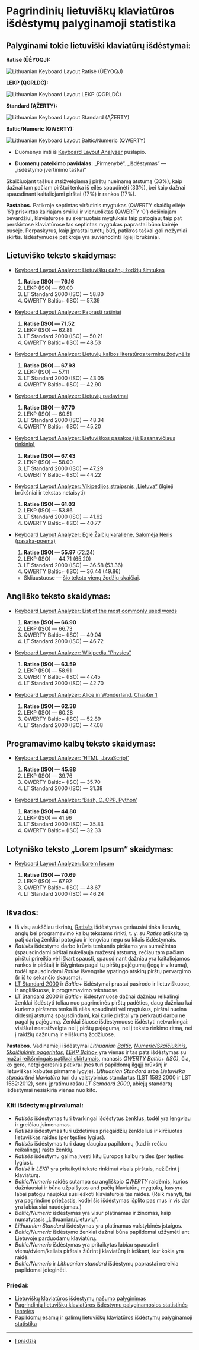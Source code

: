
# Pagrindinių lietuviškų klaviatūros išdėstymų palyginamoji statistika

## Palyginami tokie lietuviški klaviatūrų išdėstymai:

  __Ratisė (ŪĖYOQJ):__

   ![Lithuanian Keyboard Layout Ratisė (ŪĖYOQJ)](images/ratise.png)

  __LEKP (QGRLDČ):__

   ![Lithuanian Keyboard Layout LEKP (QGRLDČ)](images/lekp.png)

  __Standard (ĄŽERTY):__

   ![Lithuanian Keyboard Layout Standard (ĄŽERTY)](images/standard.png)

  __Baltic/Numeric (QWERTY):__

   ![Lithuanian Keyboard Layout Baltic/Numeric (QWERTY)](images/baltic.png)

+ Duomenys imti iš [Keyboard Layout Analyzer](http://patorjk.com/keyboard-layout-analyzer/#/main) puslapio.

+ __Duomenų pateikimo pavidalas:__ „Pirmenybė“. „Išdėstymas“ — „išdėstymo įvertinimo taškai“

Skaičiuojant taškus atsižvelgiama į pirštų nueinamą atstumą (33%), kaip dažnai tam pačiam pirštui tenka iš eilės spaudinėti (33%), bei kaip dažnai spausdinant kaitaliojami pirštai (17%) ir rankos (17%).

__Pastabos.__ Patikroje septintas viršutinis mygtukas (QWERTY skaičių eilėje ‘6’) priskirtas kairiajam smiliui ir vienuoliktas (QWERTY ‘0’) dešiniajam bevardžiui, klaviatūrose su skersuotais mygtukais taip patogiau; taip pat perskirtose klaviatūrose tas septintas mygtukas paprastai būna kairėje pusėje. Perpaskyrus, kaip įprastai turėtų būti, patikros taškai gali nežymiai skirtis. Išdėstymuose patikroje yra suvienodinti ilgieji brūkšniai.


## Lietuviško teksto skaidymas:

+ [Keyboard Layout Analyzer: Lietuviškų dažnų žodžių šimtukas](http://patorjk.com/keyboard-layout-analyzer/#/load/sld9vR0J)

   1. __Ratise (ISO) — 76.16__
   2. LEKP (ISO) — 69.00
   3. LT Standard 2000 (ISO) — 58.80
   4. QWERTY Baltic+ (ISO) — 57.39

+ [Keyboard Layout Analyzer: Paprasti rašiniai](http://patorjk.com/keyboard-layout-analyzer/#/load/WFx8NwLB)

   1. __Ratise (ISO) — 71.52__
   2. LEKP (ISO) — 62.81
   3. LT Standard 2000 (ISO) — 50.21
   4. QWERTY Baltic+ (ISO) — 48.53

+ [Keyboard Layout Analyzer: Lietuvių kalbos literatūros terminų žodynėlis](http://patorjk.com/keyboard-layout-analyzer/#/load/Xz8wSZWp)

   1. __Ratise (ISO) — 67.93__
   2. LEKP (ISO) — 57.11
   3. LT Standard 2000 (ISO) — 43.05
   4. QWERTY Baltic+ (ISO) — 42.90

+ [Keyboard Layout Analyzer: Lietuvių padavimai](http://patorjk.com/keyboard-layout-analyzer/#/load/Qst6lLzQ)

   1. __Ratise (ISO) — 67.70__
   2. LEKP (ISO) — 60.51
   3. LT Standard 2000 (ISO) — 48.34
   4. QWERTY Baltic+ (ISO) — 45.20

+ [Keyboard Layout Analyzer: Lietuviškos pasakos (iš Basanavičiaus rinkinio)](http://patorjk.com/keyboard-layout-analyzer/#/load/FSp4k3hc)

   1. __Ratise (ISO) — 67.43__
   2. LEKP (ISO) — 58.00
   3. LT Standard 2000 (ISO) — 47.29
   4. QWERTY Baltic+ (ISO) — 44.22

+ [Keyboard Layout Analyzer: Vikipedijos straipsnis „Lietuva“](http://patorjk.com/keyboard-layout-analyzer/#/load/BC5Np6hg) (ilgieji brūkšniai ir tekstas netaisyti)

   1. __Ratise (ISO) — 61.03__
   2. LEKP (ISO) — 53.86
   3. LT Standard 2000 (ISO) — 41.62
   4. QWERTY Baltic+ (ISO) — 40.77

+ [Keyboard Layout Analyzer: Eglė Žalčių karalienė, Salomėja Nėris (pasaka-poema)](http://patorjk.com/keyboard-layout-analyzer/#/load/hqhrCnh0)

   1. __Ratise (ISO) — 55.97__ (72.24)
   2. LEKP (ISO) — 44.71 (65.20)
   3. LT Standard 2000 (ISO) — 36.58 (53.36)
   4. QWERTY Baltic+ (ISO) — 36.44 (49.86)

   - Skliaustuose — [šio teksto vienų žodžių skaičiai](http://patorjk.com/keyboard-layout-analyzer/#/load/4dh4lPx0).


## Angliško teksto skaidymas:

+ [Keyboard Layout Analyzer: List of the most commonly used words](http://patorjk.com/keyboard-layout-analyzer/#/load/dmGqDp7C)

   1. __Ratise (ISO) — 66.90__
   2. LEKP (ISO) — 66.73
   3. QWERTY Baltic+ (ISO) — 49.04
   4. LT Standard 2000 (ISO) — 46.72

+ [Keyboard Layout Analyzer: Wikipedia “Physics”](http://patorjk.com/keyboard-layout-analyzer/#/load/qnJ2s2Gk)

   1. __Ratise (ISO) — 63.59__
   2. LEKP (ISO) — 58.91
   3. QWERTY Baltic+ (ISO) — 47.45
   4. LT Standard 2000 (ISO) — 42.70

+ [Keyboard Layout Analyzer: Alice in Wonderland, Chapter 1](http://patorjk.com/keyboard-layout-analyzer/#/load/bFvC6HlX)

   1. __Ratise (ISO) — 62.38__
   2. LEKP (ISO) — 60.28
   3. QWERTY Baltic+ (ISO) — 52.89
   4. LT Standard 2000 (ISO) — 47.08

## Programavimo kalbų teksto skaidymas:

+ [Keyboard Layout Analyzer: ‘HTML, JavaScript’](http://patorjk.com/keyboard-layout-analyzer/#/load/H5lW3zvN)

   1. __Ratise (ISO) — 45.88__
   2. LEKP (ISO) — 39.76
   3. QWERTY Baltic+ (ISO) — 35.70
   4. LT Standard 2000 (ISO) — 31.38

+ [Keyboard Layout Analyzer: ‘Bash, C, CPP, Python’](http://patorjk.com/keyboard-layout-analyzer/#/load/JmF3vLs9)

   1. __Ratise (ISO) — 44.80__
   2. LEKP (ISO) — 41.96
   3. LT Standard 2000 (ISO) — 35.83
   4. QWERTY Baltic+ (ISO) — 32.33


## Lotyniško teksto „Lorem Ipsum“ skaidymas:

+ [Keyboard Layout Analyzer: Lorem Ipsum](http://patorjk.com/keyboard-layout-analyzer/#/load/hfj6plsw)

   1. __Ratise (ISO) — 70.69__
   2. LEKP (ISO) —  	67.92
   3. QWERTY Baltic+ (ISO) — 48.67
   4. LT Standard 2000 (ISO) — 46.24


## Išvados:

+ Iš visų aukščiau tikrintų, [Ratisės](images/kb-lt-ratise.svg) išdėstymas geriausiai tinka lietuvių, anglų bei programavimo kalbų tekstams rinkti, t. y. su _Ratise_ atliksite tą patį darbą ženkliai patogiau ir lengviau negu su kitais išdėstymais.
+ _Ratisės_ išdėstyme darbo krūvis tenkantis pirštams yra sumažintas (spausdindami pirštai nukeliauja mažesnį atstumą, rečiau tam pačiam pirštui prireikia vėl iškart spausti, spausdinant dažniau yra kaitaliojamos rankos ir pirštai) ir išlygintas pagal tų pirštų pajėgumą (jėgą ir vikrumą), todėl spausdindami _Ratise_ išvengsite ypatingo atskirų pirštų pervargimo (ir iš to sekančio skausmo).
+ [LT Standard 2000](https://www.registrucentras.lt/litwin/kbdlts.gif) ir _Baltic+_ išdėstymai prastai pasirodo ir lietuviškuose, ir angliškuose, ir programavimo tekstuose.
+ [LT Standard 2000](https://www.registrucentras.lt/litwin/kbdlts.gif) ir _Baltic+_ išdėstymuose dažnai dažniau reikalingi ženklai išdėstyti toliau nuo pagrindinės pirštų padėties, daug dažniau kai kuriems pirštams tenka iš eilės spaudinėti vėl mygtukus, pirštai nueina didesnį atstumą spausdindami, kai kurie pirštai yra perkrauti darbu ne pagal jų pajėgumą. Ženklai šiuose išdėstymuose išdėstyti netvarkingai: visiškai neatsižvelgta nei į pirštų pajėgumą, nei į teksto rinkimo ritmą, nei į raidžių dažnumą ir eiliškumą žodžiuose.

__Pastabos.__ Vadinamieji išdėstymai _Lithuanian [Baltic](https://www.registrucentras.lt/litwin/kbdltb.gif), [Numeric/Skaičiukinis](https://www.registrucentras.lt/litwin/kbdlt1.gif), [Skaičiukinis pagerintas](https://rimas.kudelis.lt/numeric/), [LEKP Baltic+](https://lekp.info/images/baltic+.jpg)_ yra vienas ir tas pats išdėstymas su [mažai reikšmingais patikrai skirtumais](http://patorjk.com/keyboard-layout-analyzer/#/load/BWsjctw1), manasis _QWERTY Baltic+ (ISO)_, čia, ko gero, netgi geresnis patikrai (nes turi papildomą ilgąjį brūkšnį ir lietuviškas kabutes pirmame lygyje). _Lithuanian Standard_ arba _Lietuviška standartinė klaviatūra_ turi du valstybinius standartus (LST 1582:2000 ir LST 1582:2012), senu įpratimu rašau _LT Standard 2000_, abiejų standartų išdėstymai nesiskiria vienas nuo kito.

### Kiti išdėstymų pirvalumai:
+ _Ratisės_ išdėstymas turi tvarkingai išdėstytus ženklus, todėl yra lengviau ir greičiau įsimenamas.
+ _Ratisės_ išdėstymas turi uždėtinius priegaidžių ženklelius ir kirčiuotas lietuviškas raides (per tęsties lygius).
+ _Ratisės_ išdėstymas turi daug daugiau papildomų (kad ir rečiau reikalingų) rašto ženklų.
+ _Ratisės_ išdėstymu galima įvesti kitų Europos kalbų raides (per tęsties lygius).
+ _Ratisė_ ir _LEKP_ yra pritaikyti teksto rinkimui visais pirštais, nežiūrint į klaviatūrą.
+ _Baltic/Numeric_ raidės sutampa su angliškojo _QWERTY_ raidėmis, kurios dažniausiai ir būna užpaišytos and pačių klaviatūrų mygtukų, kas yra labai patogu naujokui susiieškoti klaviatūroje tas raides. (Reik manyti, tai yra pagrindinė priežastis, kodėl šis išdėstymas išplito pas mus ir vis dar yra labiausiai naudojamas.)
+ _Baltic/Numeric_ išdėstymas yra visur platinamas ir žinomas, kaip numatytasis „Lithuanian/Lietuvių“.
+ _Lithuanian Standard_ išdėstymas yra platinamas valstybinės įstaigos.
+ _Baltic/Numeric_ išdėstymo ženklai dažnai būna papildomai užžymėti ant Lietuvoje parduodamų klaviatūrų.
+ _Baltic/Numeric_ išdėstymas yra pritaikytas labiau spausdinti vienu/dviem/keliais pirštais žiūrint į klaviatūrą ir ieškant, kur kokia yra raidė.
+ _Baltic/Numeric_ ir _Lithuanian standard_ išdėstymų paprastai nereikia papildomai įdieginėti.


### Priedai:

+ [Lietuviškų klaviatūros išdėstymų našumo palyginimas](lt-isdestymu-palyginimas.md)
+ [Pagrindinių lietuviškų klaviatūros išdėstymų palyginamosios statistinės lentelės](lt-isdestymu-statistines-lenteles.md)
+ [Papildomų esamų ir galimų lietuviškų klaviatūros išdėstymų palyginamoji statistika](papildomu-isdestymu-statistika.md)

-----------------------------------------

+ [Į pradžią](../README.md)
